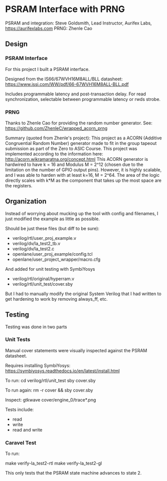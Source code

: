 # PSRAM Interface with PRNG

PSRAM and integration: Steve Goldsmith, Lead Instructor, Aurifex Labs, https://aurifexlabs.com
PRNG: Zhenle Cao

## Design

### PSRAM Interface
For this project I built a PSRAM interface.

Designed from the IS66/67WVH16M8ALL/BLL datasheet:
https://www.issi.com/WW/pdf/66-67WVH16M8ALL-BLL.pdf

Includes programmable latency and post-transaction delay.
For read synchronization, selectable between programmable latency or rwds strobe.

### PRNG

Thanks to Zhenle Cao for providing the random number generator.
See: https://github.com/ZhenleC/wrapped_acorn_prng

Summary (quoted from Zhenle's project):
	This project as a ACORN (Additive Congruential Random Number) generator made to fit in the group tapeout submission as part of the Zero to ASIC Course. This project was implemented according to the information here: http://acorn.wikramaratna.org/concept.html This ACORN generator is hardwired to have k = 16 and Modulus M = 2^12 (chosen due to the limitation on the number of GPIO output pins). However, it is highly scalable, and I was able to harden with at least k=16, M = 2^64. The area of the logic directly scales with k*M as the component that takes up the most space are the registers.

## Organization

Instead of worrying about mucking up the tool with config and filenames, I just modified the example as little as possible.

Should be just these files (but diff to be sure):
- verilog/rtl/user_proj_example.v
- verilog/dv/la_test2_tb.v
- verilog/dv/la_test2.c
- openlane/user_proj_example/config.tcl
- openlane/user_project_wrapper/macro.cfg

And added for unit testing with SymbiYosys
- verilog/rtl/original/hyperram.v
- verilog/rtl/unit_test/cover.sby

But I had to manually modify the original System Verilog that I had written to get hardening to work by removing always_ff, etc.

## Testing

Testing was done in two parts

### Unit Tests
Manual cover statements were visually inspected against the PSRAM datasheet.

Requires installing SymbiYosys:
https://symbiyosys.readthedocs.io/en/latest/install.html

To run:
cd verilog/rtl/unit_test
sby cover.sby

To run again:
rm -r cover && sby cover.sby

Inspect:
gtkwave cover/engine_0/trace*.png

Tests include:
- read
- write
- read and write

### Caravel Test

To run:

make verify-la_test2-rtl
make verify-la_test2-gl

This only tests that the PSRAM state machine advances to state 2.


